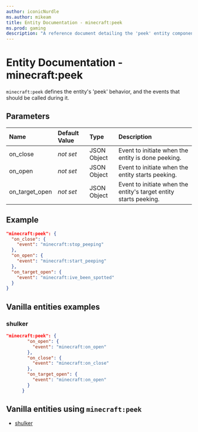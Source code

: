 ```yaml
---
author: iconicNurdle
ms.author: mikeam
title: Entity Documentation - minecraft:peek
ms.prod: gaming
description: "A reference document detailing the 'peek' entity component"
---
```


# Entity Documentation - minecraft:peek

`minecraft:peek` defines the entity's 'peek' behavior, and the events that should be called during it.

## Parameters

|Name |Default Value  |Type  |Description  |
|:----------|:----------|:----------|:----------|
| on_close| *not set*| JSON Object | Event to initiate when the entity is done peeking. |
| on_open| *not set*| JSON Object | Event to initiate when the entity starts peeking. |
| on_target_open| *not set*| JSON Object | Event to initiate when the entity's target entity starts peeking. |

## Example

```json
"minecraft:peek": {
  "on_close": {
    "event": "minecraft:stop_peeping"
  },
  "on_open": {
    "event": "minecraft:start_peeping"
  },
  "on_target_open": {
    "event": "minecraft:ive_been_spotted"
  }
}
```

## Vanilla entities examples

### shulker

```json
"minecraft:peek": {
        "on_open": {
          "event": "minecraft:on_open"
        },
        "on_close": {
          "event": "minecraft:on_close"
        },
        "on_target_open": {
          "event": "minecraft:on_open"
        }
      }
```

## Vanilla entities using `minecraft:peek`

- [shulker](../../../../Source/VanillaBehaviorPack_Snippets/entities/shulker.md)
